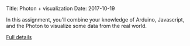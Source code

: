 Title: Photon + visualization
Date: 2017-10-19

In this assignment, you'll combine your knowledge of Arduino,
Javascript, and the Photon to visualize some data from the real world.



[Full details](assignments/photon_viz.html)